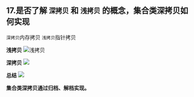 ## 17.是否了解 `深拷贝` 和 `浅拷贝` 的概念，集合类深拷贝如何实现

`深拷贝`内存拷贝
`浅拷贝`指针拷贝

**浅拷贝**
![浅拷贝](http://okhqmtd8q.bkt.clouddn.com/%E6%B7%B1%E6%8B%B7%E8%B4%9D.png)

**深拷贝**
![](http://okhqmtd8q.bkt.clouddn.com/%E6%B7%B1%E6%8B%B7%E8%B4%9D.png)


**总结**
![](http://okhqmtd8q.bkt.clouddn.com/copy%E5%85%B3%E9%94%AE%E5%AD%97.png)



**集合类深拷贝通过归档、解档实现。**

